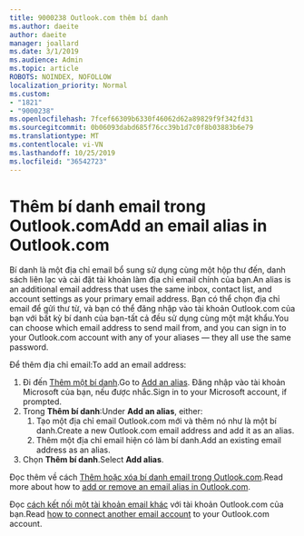 ```yaml
---
title: 9000238 Outlook.com thêm bí danh
ms.author: daeite
author: daeite
manager: joallard
ms.date: 3/1/2019
ms.audience: Admin
ms.topic: article
ROBOTS: NOINDEX, NOFOLLOW
localization_priority: Normal
ms.custom:
- "1821"
- "9000238"
ms.openlocfilehash: 7fcef66309b6330f46062d62a89829f9f342fd31
ms.sourcegitcommit: 0b06093dabd685f76cc39b1d7c0f8b03883b6e79
ms.translationtype: MT
ms.contentlocale: vi-VN
ms.lasthandoff: 10/25/2019
ms.locfileid: "36542723"
---
```

# <a name="add-an-email-alias-in-outlookcom"></a><span data-ttu-id="d6128-102">Thêm bí danh email trong Outlook.com</span><span class="sxs-lookup"><span data-stu-id="d6128-102">Add an email alias in Outlook.com</span></span>

<span data-ttu-id="d6128-103">Bí danh là một địa chỉ email bổ sung sử dụng cùng một hộp thư đến, danh sách liên lạc và cài đặt tài khoản làm địa chỉ email chính của bạn.</span><span class="sxs-lookup"><span data-stu-id="d6128-103">An alias is an additional email address that uses the same inbox, contact list, and account settings as your primary email address.</span></span> <span data-ttu-id="d6128-104">Bạn có thể chọn địa chỉ email để gửi thư từ, và bạn có thể đăng nhập vào tài khoản Outlook.com của bạn với bất kỳ bí danh của bạn-tất cả đều sử dụng cùng một mật khẩu.</span><span class="sxs-lookup"><span data-stu-id="d6128-104">You can choose which email address to send mail from, and you can sign in to your Outlook.com account with any of your aliases — they all use the same password.</span></span>

<span data-ttu-id="d6128-105">Để thêm địa chỉ email:</span><span class="sxs-lookup"><span data-stu-id="d6128-105">To add an email address:</span></span>

1. <span data-ttu-id="d6128-106">Đi đến [Thêm một bí danh](https://go.microsoft.com/fwlink/p/?linkid=864833).</span><span class="sxs-lookup"><span data-stu-id="d6128-106">Go to [Add an alias](https://go.microsoft.com/fwlink/p/?linkid=864833).</span></span> <span data-ttu-id="d6128-107">Đăng nhập vào tài khoản Microsoft của bạn, nếu được nhắc.</span><span class="sxs-lookup"><span data-stu-id="d6128-107">Sign in to your Microsoft account, if prompted.</span></span>
2. <span data-ttu-id="d6128-108">Trong **Thêm bí danh**:</span><span class="sxs-lookup"><span data-stu-id="d6128-108">Under **Add an alias**, either:</span></span>
    1. <span data-ttu-id="d6128-109">Tạo một địa chỉ email Outlook.com mới và thêm nó như là một bí danh.</span><span class="sxs-lookup"><span data-stu-id="d6128-109">Create a new Outlook.com email address and add it as an alias.</span></span>
    2. <span data-ttu-id="d6128-110">Thêm một địa chỉ email hiện có làm bí danh.</span><span class="sxs-lookup"><span data-stu-id="d6128-110">Add an existing email address as an alias.</span></span>
3. <span data-ttu-id="d6128-111">Chọn **Thêm bí danh**.</span><span class="sxs-lookup"><span data-stu-id="d6128-111">Select **Add alias**.</span></span>

<span data-ttu-id="d6128-112">Đọc thêm về cách [Thêm hoặc xóa bí danh email trong Outlook.com](https://support.office.com/article/459b1989-356d-40fa-a689-8f285b13f1f2?wt.mc_id=Office_Outlook_com_Alchemy).</span><span class="sxs-lookup"><span data-stu-id="d6128-112">Read more about how to [add or remove an email alias in Outlook.com](https://support.office.com/article/459b1989-356d-40fa-a689-8f285b13f1f2?wt.mc_id=Office_Outlook_com_Alchemy).</span></span>  

<span data-ttu-id="d6128-113">Đọc [cách kết nối một tài khoản email khác](https://support.office.com/article/c5224df4-5885-4e79-91ba-523aa743f0ba?wt.mc_id=Office_Outlook_com_Alchemy) với tài khoản Outlook.com của bạn.</span><span class="sxs-lookup"><span data-stu-id="d6128-113">Read [how to connect another email account](https://support.office.com/article/c5224df4-5885-4e79-91ba-523aa743f0ba?wt.mc_id=Office_Outlook_com_Alchemy) to your Outlook.com account.</span></span>